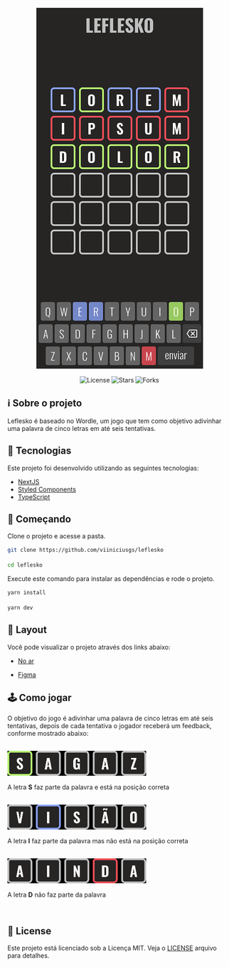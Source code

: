 <p align="center">
  <img alt="SpaceY" src=".github/Leflesko.png">
</p>

<p align="center">
  <img src="https://img.shields.io/github/license/viiniciusgs/leflesko?color=blue" alt="License">

  <img src="https://img.shields.io/github/stars/viiniciusgs/leflesko?color=blue" alt="Stars">

  <img src="https://img.shields.io/github/forks/viiniciusgs/leflesko?color=blue" alt="Forks">
</p>

## ℹ️ Sobre o projeto

Leflesko é baseado no Wordle, um jogo que tem como objetivo adivinhar uma palavra de cinco letras em até seis tentativas.

## 🧪 Tecnologias

Este projeto foi desenvolvido utilizando as seguintes tecnologias:

- [NextJS](https://nextjs.org/)
- [Styled Components](https://styled-components.com/)
- [TypeScript](https://www.typescriptlang.org/pt/)

## 🚀 Começando

Clone o projeto e acesse a pasta.

```bash
git clone https://github.com/viiniciusgs/leflesko

cd leflesko
```

Execute este comando para instalar as dependências e rode o projeto.

```bash
yarn install

yarn dev
```

## 🔖 Layout

Você pode visualizar o projeto através dos links abaixo:

- [No ar](https://leflesko.vercel.app/)

- [Figma](https://www.figma.com/file/3YUR1QGzMmowMahmDmAfrc/Leflesko?node-id=2%3A2)

## 🕹️ Como jogar

O objetivo do jogo é adivinhar uma palavra de cinco letras em até seis tentativas, depois de cada tentativa o jogador receberá um feedback, conforme mostrado abaixo:

</br>

<img src=".github/Example1.png" alt="Example 1">

A letra **S** faz parte da palavra e está na posição correta

</br>

<img src=".github/Example2.png" alt="Example 2">

A letra **I** faz parte da palavra mas não está na posição correta

</br>

<img src=".github/Example3.png" alt="Example 3">

A letra **D** não faz parte da palavra

</br>

## 📝 License

Este projeto está licenciado sob a Licença MIT. Veja o [LICENSE](LICENSE) arquivo para detalhes.

